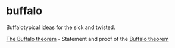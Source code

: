 # buffalo

Buffalotypical ideas for the sick and twisted.

[The Buffalo theorem](./buffalo.ipynb) - Statement and proof of the [Buffalo theorem](https://en.wikipedia.org/wiki/Buffalo_buffalo_Buffalo_buffalo_buffalo_buffalo_Buffalo_buffalo)
